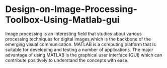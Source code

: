 # Design-on-Image-Processing-Toolbox-Using-Matlab-gui
Image processing is an interesting field that studies about various processing techniques for digital images,which is the backbone of the emerging visual communication. MATLAB is a computing platform that is suitable for developing and testing a number of applications. The major advantage of using MATLAB is the graphical user interface (GUI) which can contribute positively to understand the concepts with ease. 
